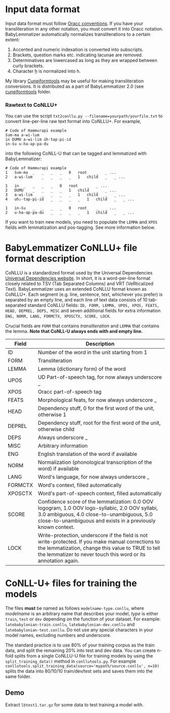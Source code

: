 # Input data format
Input data format must follow [Oracc conventions](http://oracc.museum.upenn.edu/doc/help/languages/akkadian/akkadianstylesheet/index.html). If you have your transliteration in any other notation, you must convert it into Oracc notation. BabyLemmatizer automatically normalizes transliterations to a certain extent:

1. Accented and numeric indexation is converted into subscripts.
2. Brackets, question marks etc. indicating lacunae are removed.
3. Determinatives are lowercased as long as they are wrapped between curly brackets.
4. Character ḫ is normalized into h.

My library [Cuneiformtools](https://docs.google.com/document/d/1kW9DnCpXGICJ_ttOCO182G2jivE7_knVOZP_v6vdNPw/) may be useful for making transliteration conversions. It is distributed as a part of BabyLemmatizer 2.0 (see [cuneiformtools](https://github.com/asahala/BabyLemmatizer/tree/main/cuneiformtools) folder.

### Rawtext to CoNLLU+
You can use the script ```txt2conllu.py --filename=yourpath/yourfile.txt``` to convert line-per-line raw text format into CoNLLU+. For example,

```
# Code of Hammurapi example
šum-ma a-wi-lum
in DUMU a-wi-lim úh-tap-pi-id
in-šu u-ha-ap-pa-du
```

into the following CoNLL-U that can be tagged and lemmatized with BabyLemmatizer:

```
# Code of Hammurapi example
1	šum-ma	_	_	_	_	0	root	_	_ ...
2	a-wi-lum	_	_	_	_	1	child	_	_ ...

1	in	_	_	_	_	0	root	_	_ ...
2	DUMU	_	_	_	_	1	child	_	_ ...
3	a-wi-lim	_	_	_	_	1	child	_	_ ...
4	uh₂-tap-pi-id	_	_	_	_	1	child	_	_ ...

1	in-šu	_	_	_	_	0	root	_	_ ...
2	u-ha-ap-pa-du	_	_	_	_	1	child	_	_ ...

```

If you want to train new models, you need to populate the ```LEMMA``` and ```XPOS``` fields with lemmatization and pos-tagging. See more information below.


# BabyLemmatizer CoNLLU+ file format description
CoNLLU is a standardized format used by the Universal Dependencies [Universal Dependencies website](https://universaldependencies.org/format.html). In short, it is a word-per-line format closely related to TSV (Tab Separated Columns) and VRT (VeRticalized Text). BabyLemmatizer uses an extended CoNLLU format known as CoNLLU+. Each segment (e.g. line, sentence, text, whichever you prefer) is separated by an empty line, and each line of text data consists of 10 tab-separated standard CoNLLU fields: ```ID, FORM, LEMMA, UPOS, XPOS, FEATS, HEAD, DEPREL, DEPS, MISC``` and seven additional fields for extra information ```ENG, NORM, LANG, FORMCTX, XPOSCTX, SCORE, LOCK```.

Crucial fields are ```FORM``` that contains *transliteration* and ```LEMMA``` that contains the lemma. **Note that CoNLL-U always ends with and empty line.**

| Field | Description |
| --- | --- |
| ID | Number of the word in the unit starting from 1 |
| FORM | Transliteration |
| LEMMA | Lemma (dictionary form) of the word |
| UPOS | UD Part-of-speech tag, for now always underscore _ |
| XPOS | Oracc part-of-speech tag |
| FEATS | Morphological feats, for now always underscore _ |
| HEAD | Dependency stuff, 0 for the first word of the unit, otherwise 1 |
| DEPREL | Dependency stuff, root for the first word of the unit, otherwise child |
| DEPS | Always underscore _ |
| MISC | Arbitrary information |
| ENG | English translation of the word if available |
| NORM | Normalization (phonological transcription of the word) if available |
| LANG | Word's language, for now always underscore _ |
| FORMCTX | Word's context, filled automatically |
| XPOSCTX | Word's part-of-speech context, filled automatically |
| SCORE | Confidence score of the lemmatization: 0.0 OOV logogram, 1.0 OOV logo-syllabic, 2.0 OOV syllabi, 3.0 ambiguous, 4.0 close-to-unambiguous, 5.0 close-to-unambiguous and exists in a previously known context. |
| LOCK | Write-protection, underscore if the field is not write-protected. If you make manual corrections to the lemmatization, change this value to TRUE to tell the lemmatizer to never touch this word or its annotation again. |

# CoNLL-U+ files for training the models
The files **must** be named as follows ```modelname-type.conllu```, where *modelname* is an arbitrary name that describes your model, *type* is either ```train```, ```test``` or ```dev``` depending on the function of your dataset. For example: ```latebabylonian-train.conllu```, ```latebabylonian-dev.conllu``` and ```latebabylonian-test.conllu```. Do not use any special characters in your model names, excluding numbers and underscore.

The standard practice is to use 80% of your training corpus as the train data, and split the remaining 20% into test and dev data. You can create n-fold splits from a single CoNLLU-U file for training models by using the ```split_training_data()``` method in  ```conllutools.py```.  For example ```conllutools.split_training_data(source='mypath/source.conllu', n=10)``` splits the data into 80/10/10 train/dev/test sets and saves them into the same folder.

## Demo
Extract ```lbtest1.tar.gz``` for some data to test training a model with.
